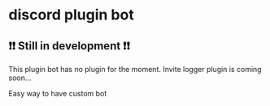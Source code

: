 # discord plugin bot

## ❗❗ Still in development ❗❗
This plugin bot has no plugin for the moment. Invite logger plugin is coming soon...

Easy way to have custom bot
